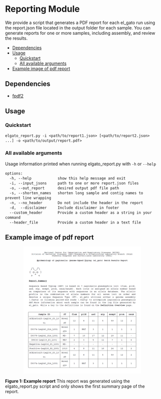 # Reporting Module  

We provide a script that generates a PDF report for each el_gato run using the report.json file located in the output folder for each sample. You can generate reports for one or more samples, including assembly, and review the results.

* [Dependencies](#dependencies)
* [Usage](#usage)
  * [Quickstart](#quickstart)
  * [All available arguments](#all-available-arguments)
* [Example image of pdf report](#example-image-of-pdf-report)

## Dependencies
  * [fpdf2](https://github.com/py-pdf/fpdf2)

## Usage

### Quickstart
```
elgato_report.py -i <path/to/report1.json> [<path/to/report2.json> ...] -o <path/to/output/report.pdf>
```

### All available arguments
Usage information printed when running elgato_report.py with `-h` or `--help`

```
options:
  -h, --help            show this help message and exit
  -i, --input_jsons     path to one or more report.json files
  -o, --out_report      desired output pdf file path
  -s, --shorten_names   shorten long sample and contig names to prevent line wrapping
  -n, --no_header       Do not include the header in the report
  -d,  --disclaimer     Include disclaimer in footer
  --custom_header       Provide a custom header as a string in your command
  --header_file         Provide a custom header in a text file
```

## Example image of pdf report

<p align="center">
  <img src="images/reportExample.png"  width="384" height: auto />
</p>

**Figure 1: Example report** This report was generated using the elgato_report.py script and only shows the first summary page of the report. 

